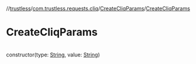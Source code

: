 //[trustless](../../../index.md)/[com.trustless.requests.cliq](../index.md)/[CreateCliqParams](index.md)/[CreateCliqParams](-create-cliq-params.md)

# CreateCliqParams

\
constructor(type: [String](https://kotlinlang.org/api/latest/jvm/stdlib/kotlin/-string/index.html), value: [String](https://kotlinlang.org/api/latest/jvm/stdlib/kotlin/-string/index.html))
